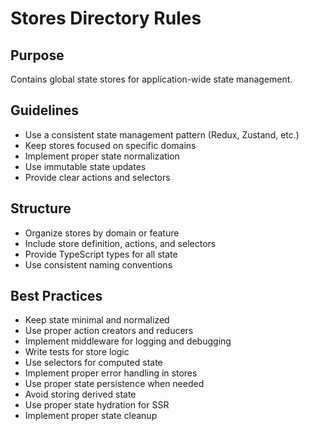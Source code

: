 # Stores Directory Rules

## Purpose

Contains global state stores for application-wide state management.

## Guidelines

- Use a consistent state management pattern (Redux, Zustand, etc.)
- Keep stores focused on specific domains
- Implement proper state normalization
- Use immutable state updates
- Provide clear actions and selectors

## Structure

- Organize stores by domain or feature
- Include store definition, actions, and selectors
- Provide TypeScript types for all state
- Use consistent naming conventions

## Best Practices

- Keep state minimal and normalized
- Use proper action creators and reducers
- Implement middleware for logging and debugging
- Write tests for store logic
- Use selectors for computed state
- Implement proper error handling in stores
- Use proper state persistence when needed
- Avoid storing derived state
- Use proper state hydration for SSR
- Implement proper state cleanup
